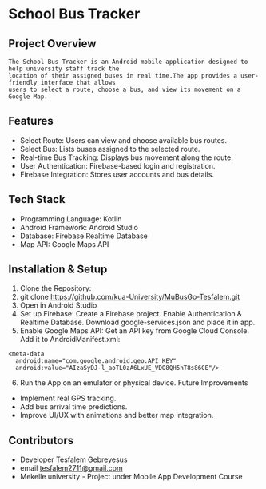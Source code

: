 # School Bus Tracker
## Project Overview
    The School Bus Tracker is an Android mobile application designed to help university staff track the 
    location of their assigned buses in real time.The app provides a user-friendly interface that allows 
    users to select a route, choose a bus, and view its movement on a Google Map.
## Features
* Select Route: Users can view and choose available bus routes.
* Select Bus: Lists buses assigned to the selected route.
* Real-time Bus Tracking: Displays bus movement along the route.
* User Authentication: Firebase-based login and registration.
* Firebase Integration: Stores user accounts and bus details.
## Tech Stack
* Programming Language: Kotlin
* Android Framework: Android Studio
* Database: Firebase Realtime Database
* Map API: Google Maps API
## Installation & Setup
1.	Clone the Repository: 
2.	git clone https://github.com/kua-University/MuBusGo-Tesfalem.git
3.	Open in Android Studio
4.	Set up Firebase: 
    Create a Firebase project.
    Enable Authentication & Realtime Database.
    Download google-services.json and place it in app.
5.	Enable Google Maps API: 
    Get an API key from Google Cloud Console.
    Add it to AndroidManifest.xml:
  	 
``` android
<meta-data
  android:name="com.google.android.geo.API_KEY"
  android:value="AIzaSyDJ-l_aoTL0zA6LxUE_VDO8QH5hT8s86CE"/>
```
6.	Run the App on an emulator or physical device.
Future Improvements
* Implement real GPS tracking.
* Add bus arrival time predictions.
* Improve UI/UX with animations and better map integration.
## Contributors
* Developer Tesfalem Gebreyesus
* email tesfalem2711@gmail.com 
* Mekelle university - Project under Mobile App Development Course
